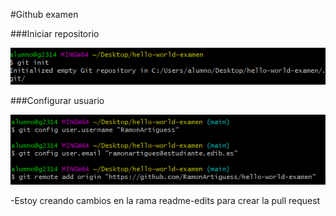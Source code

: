 #Github examen

###Iniciar repositorio

![Imagen sin link](/imagenes/1.png)

###Configurar usuario

![Imagen sin link](/imagenes/2.png)

-Estoy creando cambios en la rama readme-edits para crear la pull request
